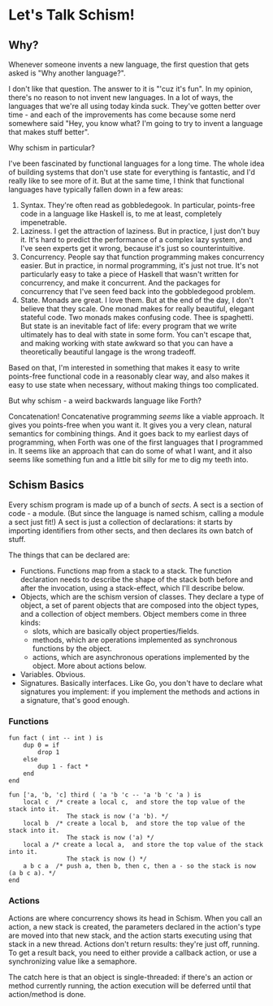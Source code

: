# Let's Talk Schism!

## Why?

Whenever someone invents a new language, the first question that gets asked
is "Why another language?".

I don't like that question. The answer to it is "'cuz it's fun". In my opinion,
there's no reason to not invent new languages. In a lot of ways, the languages
that we're all using today kinda suck. They've gotten better over time - and
each of the improvements has come because some nerd somewhere said "Hey, you know what? I'm going to try to invent a language that makes stuff better".

Why schism in particular?

I've been fascinated by functional languages for a long time. The whole
idea of building systems that don't use state for everything is fantastic,
and I'd really like to see more of it. But at the same time, I think
that functional languages have typically fallen down in a few areas:

1. Syntax. They're often read as gobbledegook. In particular, points-free code 
  in a language like Haskell is, to me at least, completely impenetrable.
2. Laziness. I get the attraction of laziness. But in practice, I just
 don't buy it. It's hard to predict the performance of a complex lazy
 system, and I've seen experts get it wrong, because it's just so
 counterintuitive.
3. Concurrency. People say that function programming makes concurrency easier.
  But in practice, in normal programming, it's just not true. It's not
  particularly easy to take a piece of Haskell that wasn't written 
  for concurrency, and make it concurrent. And the packages for concurrency
  that I've seen feed back into the gobbledegood problem.
4. State. Monads are great. I love them. But at the end of the day,
  I don't believe that they scale. One monad makes for really
  beautiful, elegant stateful code. Two monads makes confusing
  code. Thee is spaghetti. But state is an inevitable fact of life:
  every program that we write ultimately has to deal with state in
  some form. You can't escape that, and making working with state
  awkward so that you can have a theoretically beautiful langage
  is the wrong tradeoff.

Based on that, I'm interested in something that makes it easy to
write points-free functional code in a reasonably clear way,
and also makes it easy to use state when necessary, without
making things too complicated. 

But why schism - a weird backwards language like Forth?

Concatenation! Concatenative programming _seems_ like a viable
approach. It gives you points-free when you want it. It gives
you a very clean, natural semantics for combining things. And
it goes back to my earliest days of programming, when Forth was 
one of the first languages that I programmed in. It seems like
an approach that can do some of what I want, and it also seems
like something fun and a little bit silly for me to dig my teeth
into.

## Schism Basics

Every schism program is made up of a bunch of <em>sects</em>. A sect
is a section of code - a module. (But since the language is named schism,
calling a module a sect just fit!) A sect is just
a collection of declarations: it starts by importing identifiers
from other sects, and then declares its own batch of stuff.

The things that can be declared are:
* Functions. Functions map from a stack to a stack. The function
  declaration needs to describe the shape of the stack both before
  and after the invocation, using a stack-effect, which I'll describe
  below.
* Objects, which are the schism version of classes. They declare a
  type of object, a set of parent objects that are composed into
  the object types, and a collection of object members. Object
  members come in three kinds:
   * slots, which are basically object properties/fields.
   * methods,  which are operations implemented as synchronous
     functions by the object.
   * actions, which are asynchronous operations implemented by
     the object. More about actions below.
* Variables. Obvious.
* Signatures. Basically interfaces. Like Go, you don't have to
  declare what signatures you implement: if you implement
  the methods and actions in a signature, that's good enough.


### Functions

```
fun fact ( int -- int ) is
    dup 0 = if
        drop 1
    else
        dup 1 - fact *
    end
end
```

```
fun ['a, 'b, 'c] third ( 'a 'b 'c -- 'a 'b 'c 'a ) is
    local c  /* create a local c,  and store the top value of the stack into it.
                The stack is now ('a 'b). */
    local b  /* create a local b,  and store the top value of the stack into it.
                The stack is now ('a) */
    local a /* create a local a,  and store the top value of the stack into it.
                The stack is now () */
    a b c a  /* push a, then b, then c, then a - so the stack is now (a b c a). */
end
```
### Actions

Actions are where concurrency shows its head in Schism. When
you call an action, a new stack is created, the parameters
declared in the action's type are moved into that new stack,
and the action starts executing using that stack in a new
thread. Actions don't return results: they're just off,
running. To get a result back, you need to either provide
a callback action, or use a synchronizing value like
a semaphore.

The catch here is that an object is single-threaded: if
there's an action or method currently running, the
action execution will be deferred until that action/method
is done. 


